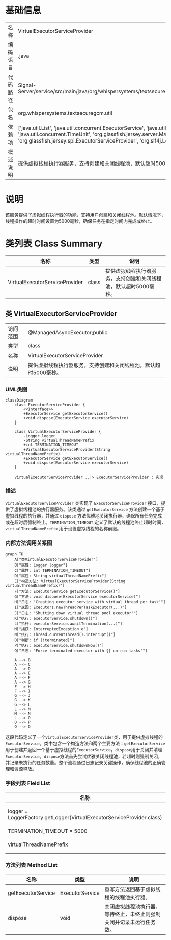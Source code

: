 # 基础信息

|      |      |
|------|------|
| 名称 | VirtualExecutorServiceProvider |
| 编码语言 | .java |
| 代码路径 | Signal-Server/service/src/main/java/org/whispersystems/textsecuregcm/util/VirtualExecutorServiceProvider.java |
| 包名 | org.whispersystems.textsecuregcm.util |
| 依赖项 | ['java.util.List', 'java.util.concurrent.ExecutorService', 'java.util.concurrent.Executors', 'java.util.concurrent.TimeUnit', 'org.glassfish.jersey.server.ManagedAsyncExecutor', 'org.glassfish.jersey.spi.ExecutorServiceProvider', 'org.slf4j.Logger', 'org.slf4j.LoggerFactory'] |
| 概述说明 | 提供虚拟线程执行器服务，支持创建和关闭线程池，默认超时5000毫秒。 |

# 说明

该服务提供了虚拟线程执行器的功能，支持用户创建和关闭线程池。默认情况下，线程操作的超时时间设置为5000毫秒，确保任务在指定时间内完成或终止。

# 类列表 Class Summary

| 名称   | 类型  | 说明 |
|-------|------|-------------|
| VirtualExecutorServiceProvider | class | 提供虚拟线程执行器服务，支持创建和关闭线程池，默认超时5000毫秒。 |



## 类 VirtualExecutorServiceProvider

|      |      |
|------|------|
| 访问范围 | @ManagedAsyncExecutor;public |
| 类型 | class |
| 名称 | VirtualExecutorServiceProvider |
| 说明 | 提供虚拟线程执行器服务，支持创建和关闭线程池，默认超时5000毫秒。 |


### UML类图

```mermaid
classDiagram
    class ExecutorServiceProvider {
        <<Interface>>
        +ExecutorService getExecutorService()
        +void dispose(ExecutorService executorService)
    }

    class VirtualExecutorServiceProvider {
        -Logger logger
        -String virtualThreadNamePrefix
        +int TERMINATION_TIMEOUT
        +VirtualExecutorServiceProvider(String virtualThreadNamePrefix)
        +ExecutorService getExecutorService()
        +void dispose(ExecutorService executorService)
    }

    VirtualExecutorServiceProvider ..|> ExecutorServiceProvider : 实现
```

### 描述
`VirtualExecutorServiceProvider` 类实现了 `ExecutorServiceProvider` 接口，提供了虚拟线程池的执行器服务。该类通过 `getExecutorService` 方法创建一个基于虚拟线程的执行器，并通过 `dispose` 方法优雅地关闭执行器，确保所有任务完成或在超时后强制终止。`TERMINATION_TIMEOUT` 定义了默认的线程池终止超时时间，`virtualThreadNamePrefix` 用于设置虚拟线程的名称前缀。


### 内部方法调用关系图

```mermaid
graph TD
    A["类VirtualExecutorServiceProvider"]
    B["属性: Logger logger"]
    C["属性: int TERMINATION_TIMEOUT"]
    D["属性: String virtualThreadNamePrefix"]
    E["构造方法: VirtualExecutorServiceProvider(String virtualThreadNamePrefix)"]
    F["方法: ExecutorService getExecutorService()"]
    G["方法: void dispose(ExecutorService executorService)"]
    H["日志: 'Creating executor service with virtual thread per task'"]
    I["返回: Executors.newThreadPerTaskExecutor(...)"]
    J["日志: 'Shutting down virtual thread pool executor'"]
    K["执行: executorService.shutdown()"]
    L["执行: executorService.awaitTermination(...)"]
    M["捕获: InterruptedException e"]
    N["执行: Thread.currentThread().interrupt()"]
    O["判断: if (!terminated)"]
    P["执行: executorService.shutdownNow()"]
    Q["日志: 'Force terminated executor with {} un-run tasks'"]

    A --> B
    A --> C
    A --> D
    A --> E
    A --> F
    A --> G
    F --> H
    F --> I
    G --> J
    G --> K
    G --> L
    L --> M
    M --> N
    L --> O
    O --> P
    O --> Q
```

这段代码定义了一个`VirtualExecutorServiceProvider`类，用于提供虚拟线程的`ExecutorService`。类中包含一个构造方法和两个主要方法：`getExecutorService`用于创建并返回一个基于虚拟线程的`ExecutorService`，`dispose`用于关闭并清理`ExecutorService`。`dispose`方法首先尝试优雅关闭线程池，若超时则强制关闭，并记录未执行的任务数量。整个流程通过日志记录关键操作，确保线程池的正确管理和资源释放。

### 字段列表 Field List

| 名称  | 类型  | 说明 |
|-------|-------|------|
| logger = LoggerFactory.getLogger(VirtualExecutorServiceProvider.class) | Logger | VirtualExecutorServiceProvider类中定义了一个静态日志记录器。 |
| TERMINATION_TIMEOUT = 5000 | int | 终止超时设为5000毫秒。 |
| virtualThreadNamePrefix | String | 定义私有常量字符串变量virtualThreadNamePrefix。 |

### 方法列表 Method List

| 名称  | 类型  | 说明 |
|-------|-------|------|
| getExecutorService | ExecutorService | 重写方法返回基于虚拟线程的线程池执行器。 |
| dispose | void | 关闭虚拟线程池执行器，等待终止，未终止则强制关闭并记录未运行任务数。 |




